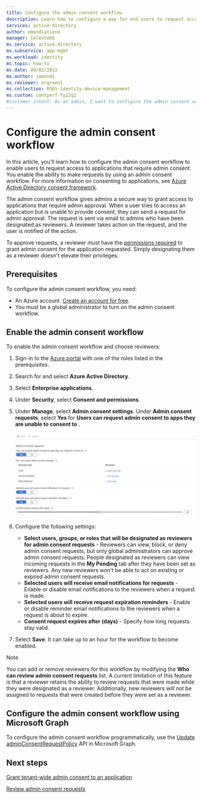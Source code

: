 ```yaml
---
title: Configure the admin consent workflow
description: Learn how to configure a way for end users to request access to applications that require admin consent. 
services: active-directory
author: omondiatieno
manager: CelesteDG
ms.service: active-directory
ms.subservice: app-mgmt
ms.workload: identity
ms.topic: how-to
ms.date: 09/02/2022
ms.author: jomondi
ms.reviewer: ergreenl
ms.collection: M365-identity-device-management
ms.custom: contperf-fy22q2
#customer intent: As an admin, I want to configure the admin consent workflow.
---
```


# Configure the admin consent workflow

In this article, you'll learn how to configure the admin consent workflow to enable users to request access to applications that require admin consent. You enable the ability to make requests by using an admin consent workflow. For more information on consenting to applications, see [Azure Active Directory consent framework](../develop/consent-framework.md).

The admin consent workflow gives admins a secure way to grant access to applications that require admin approval. When a user tries to access an application but is unable to provide consent, they can send a request for admin approval. The request is sent via email to admins who have been designated as reviewers. A reviewer takes action on the request, and the user is notified of the action.

To approve requests, a reviewer must have the [permissions required](../manage-apps/grant-admin-consent?pivots=portal#prerequisites) to grant admin consent for the application requested. Simply designating them as a reviewer doesn't elevate their privileges.

## Prerequisites

To configure the admin consent workflow, you need:

- An Azure account. [Create an account for free](https://azure.microsoft.com/free/?WT.mc_id=A261C142F).
- You must be a global administrator to turn on the admin consent workflow.

## Enable the admin consent workflow

To enable the admin consent workflow and choose reviewers:

1. Sign-in to the [Azure portal](https://portal.azure.com)  with one of the roles listed in the prerequisites.
1. Search for and select **Azure Active Directory**.
1. Select **Enterprise applications**.
1. Under **Security**, select **Consent and permissions**.
1. Under **Manage**, select **Admin consent settings**. Under **Admin consent requests**,  select **Yes** for **Users can request admin consent to apps they are unable to consent to** .

   ![Screenshot of configure admin consent workflow settings.](./media/configure-admin-consent-workflow/enable-admin-consent-workflow.png)
   
1. Configure the following settings:

   - **Select users, groups, or roles that will be designated as reviewers for admin consent requests** - Reviewers can view, block, or deny admin consent requests, but only global administrators can approve admin consent requests. People designated as reviewers can view incoming requests in the **My Pending** tab after they have been set as reviewers. Any new reviewers won't be able to act on existing or expired admin consent requests.
   - **Selected users will receive email notifications for requests** - Enable or disable email notifications to the reviewers when a request is made.  
   - **Selected users will receive request expiration reminders** - Enable or disable reminder email notifications to the reviewers when a request is about to expire.
   - **Consent request expires after (days)** - Specify how long requests stay valid.

1. Select **Save**. It can take up to an hour for the workflow to become enabled.

> [!NOTE]
> You can add or remove reviewers for this workflow by modifying the **Who can review admin consent requests** list. A current limitation of this feature is that a reviewer retains the ability to review requests that were made while they were designated as a reviewer. Additionally, new reviewers will not be assigned to requests that were created before they were set as a reviewer.

## Configure the admin consent workflow using Microsoft Graph

To configure the admin consent workflow programmatically, use the [Update adminConsentRequestPolicy](/graph/api/adminconsentrequestpolicy-update) API in Microsoft Graph.

## Next steps

[Grant tenant-wide admin consent to an application](grant-admin-consent.md)

[Review admin consent requests](review-admin-consent-requests.md)
